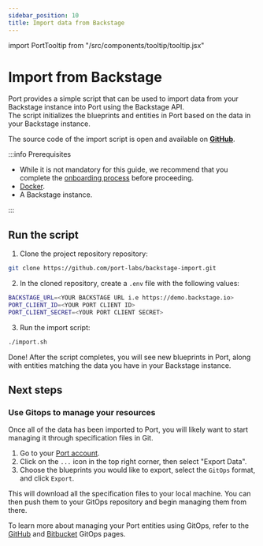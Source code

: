 ```yaml
---
sidebar_position: 10
title: Import data from Backstage
---
```


import PortTooltip from "/src/components/tooltip/tooltip.jsx"

# Import from Backstage

Port provides a simple script that can be used to import data from your Backstage instance into Port using the Backstage API.  
The script initializes the <PortTooltip id="blueprint">blueprints</PortTooltip> and <PortTooltip id="entity">entities</PortTooltip> in Port based on the data in your Backstage instance.

The source code of the import script is open and available on [**GitHub**](https://github.com/port-labs/backstage-import.git).

:::info Prerequisites

- While it is not mandatory for this guide, we recommend that you complete the [onboarding process](/getting-started/overview) before proceeding.
- [Docker](https://docs.docker.com/engine/install/).
- A Backstage instance.

:::

## Run the script

1. Clone the project repository repository:

```bash showLineNumbers
git clone https://github.com/port-labs/backstage-import.git
```

2. In the cloned repository, create a `.env` file with the following values:

```bash showLineNumbers
BACKSTAGE_URL=<YOUR BACKSTAGE URL i.e https://demo.backstage.io>
PORT_CLIENT_ID=<YOUR PORT CLIENT ID>
PORT_CLIENT_SECRET=<YOUR PORT CLIENT SECRET>
```

3. Run the import script:

```bash showLineNumbers
./import.sh
```

Done! After the script completes, you will see new <PortTooltip id="blueprint">blueprints</PortTooltip> in Port, along with <PortTooltip id="entity">entities</PortTooltip> matching the data you have in your Backstage instance.

## Next steps

### Use Gitops to manage your resources

Once all of the data has been imported to Port, you will likely want to start managing it through specification files in Git.

1. Go to your [Port account](https://app.getport.io/).
2. Click on the `...` icon in the top right corner, then select "Export Data".
3. Choose the blueprints you would like to export, select the `GitOps` format, and click `Export`.

This will download all the specification files to your local machine. You can then push them to your GitOps repository and begin managing them from there.

To learn more about managing your Port entities using GitOps, refer to the [GitHub](/build-your-software-catalog/sync-data-to-catalog/git/github/gitops/gitops.md) and [Bitbucket](/build-your-software-catalog/sync-data-to-catalog/git/bitbucket/gitops/gitops.md) GitOps pages.
